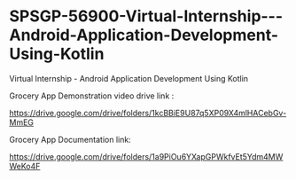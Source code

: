 # SPSGP-56900-Virtual-Internship---Android-Application-Development-Using-Kotlin
Virtual Internship - Android Application Development Using Kotlin

Grocery App Demonstration video drive link :

https://drive.google.com/drive/folders/1kcBBiE9U87q5XP09X4mlHACebGv-MmEG

Grocery App Documentation link:

https://drive.google.com/drive/folders/1a9PiOu6YXapGPWkfvEt5Ydm4MWWeKo4F
